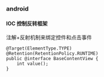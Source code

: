 ### android

#### IOC 控制反转框架
注解+反射机制来绑定控件和点击事件

```
@Target(ElementType.TYPE)
@Retention(RetentionPolicy.RUNTIME)
public @interface BaseContentView {
    int value();
}
```
